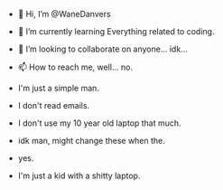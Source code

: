 - 👋 Hi, I’m @WaneDanvers
- 🌱 I’m currently learning Everything related to coding.
- 💞️ I’m looking to collaborate on anyone... idk...
- 📫 How to reach me, well... no.

- I'm just a simple man. 
- I don't read emails.
- I don't use my 10 year old laptop that much.
- idk man, might change these when the.
- yes.
- I'm just a kid with a shitty laptop.

<!---
WaneDanvers/WaneDanvers is a ✨ special ✨ repository because its `README.md` (this file) appears on your GitHub profile.
You can click the Preview link to take a look at your changes.
--->
